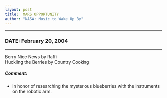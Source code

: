 ```yaml
---
layout: post
title:  MARS OPPORTUNITY
author: "NASA: Music to Wake Up By"
---
```


----
### DATE: February 20, 2004
----
Berry Nice News by Raffi<br />Huckling the Berries by Country Cooking

##### Comment:
* in honor of researching the mysterious blueberries with the instruments on the robotic arm.

